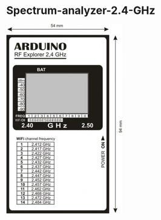 # Spectrum-analyzer-2.4-GHz
![Arduino Pro Mini](https://github.com/jtzjtz12/Spectrum-analyzer-2.4-GHz/blob/main/front%20RF%20Explorer.jpg "Здесь title")
